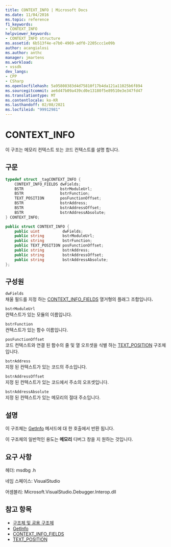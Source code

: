 ```yaml
---
title: CONTEXT_INFO | Microsoft Docs
ms.date: 11/04/2016
ms.topic: reference
f1_keywords:
- CONTEXT_INFO
helpviewer_keywords:
- CONTEXT_INFO structure
ms.assetid: 6b513f4e-e7b0-4969-adf0-2205ccc1e09b
author: acangialosi
ms.author: anthc
manager: jmartens
ms.workload:
- vssdk
dev_langs:
- CPP
- CSharp
ms.openlocfilehash: 5a95808383d4d75810f17b4da121a11025b6f894
ms.sourcegitcommit: ae6d47b09a439cd0e13180f5e89510e3e347fd47
ms.translationtype: MT
ms.contentlocale: ko-KR
ms.lasthandoff: 02/08/2021
ms.locfileid: "99912981"
---
```

# <a name="context_info"></a>CONTEXT_INFO
이 구조는 메모리 컨텍스트 또는 코드 컨텍스트를 설명 합니다.

## <a name="syntax"></a>구문

```cpp
typedef struct _tagCONTEXT_INFO {
    CONTEXT_INFO_FIELDS dwFields;
    BSTR                bstrModuleUrl;
    BSTR                bstrFunction;
    TEXT_POSITION       posFunctionOffset;
    BSTR                bstrAddress;
    BSTR                bstrAddressOffset;
    BSTR                bstrAddressAbsolute;
} CONTEXT_INFO;
```

```csharp
public struct CONTEXT_INFO {
    public uint          dwFields;
    public string        bstrModuleUrl;
    public string        bstrFunction;
    public TEXT_POSITION posFunctionOffset;
    public string        bstrAddress;
    public string        bstrAddressOffset;
    public string        bstrAddressAbsolute;
};
```

## <a name="members"></a>구성원
`dwFields`\
채울 필드를 지정 하는 [CONTEXT_INFO_FIELDS](../../../extensibility/debugger/reference/context-info-fields.md) 열거형의 플래그 조합입니다<strong>.</strong>

`bstrModuleUrl`\
컨텍스트가 있는 모듈의 이름입니다.

`bstrFunction`\
컨텍스트가 있는 함수 이름입니다.

`posFunctionOffset`\
코드 컨텍스트와 연결 된 함수의 줄 및 열 오프셋을 식별 하는 [TEXT_POSITION](../../../extensibility/debugger/reference/text-position.md) 구조체입니다.

`bstrAddress`\
지정 된 컨텍스트가 있는 코드의 주소입니다.

`bstrAddressOffset`\
지정 된 컨텍스트가 있는 코드에서 주소의 오프셋입니다.

`bstrAddressAbsolute`\
지정 된 컨텍스트가 있는 메모리의 절대 주소입니다.

## <a name="remarks"></a>설명
이 구조체는 [GetInfo](../../../extensibility/debugger/reference/idebugmemorycontext2-getinfo.md) 메서드에 대 한 호출에서 반환 됩니다.

이 구조체의 일반적인 용도는 **메모리** 디버그 창을 지 원하는 것입니다.

## <a name="requirements"></a>요구 사항
헤더: msdbg .h

네임 스페이스: VisualStudio

어셈블리: Microsoft.VisualStudio.Debugger.Interop.dll

## <a name="see-also"></a>참고 항목
- [구조체 및 공용 구조체](../../../extensibility/debugger/reference/structures-and-unions.md)
- [GetInfo](../../../extensibility/debugger/reference/idebugmemorycontext2-getinfo.md)
- [CONTEXT_INFO_FIELDS](../../../extensibility/debugger/reference/context-info-fields.md)
- [TEXT_POSITION](../../../extensibility/debugger/reference/text-position.md)
